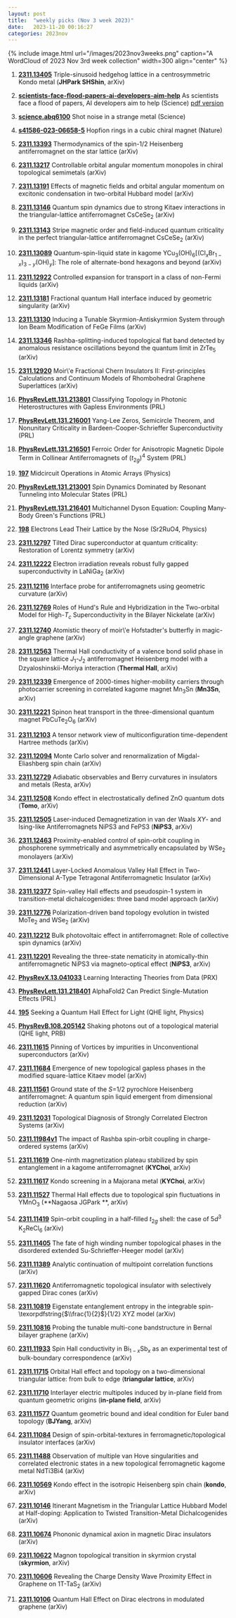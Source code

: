 ```yaml
---
layout: post
title:  "weekly picks (Nov 3 week 2023)"
date:   2023-11-20 00:16:27
categories: 2023nov
---
```



{% include image.html url="/images/2023nov3weeks.png" caption="A WordCloud of 2023 Nov 3rd week collection" width=300 align="center" %}





1. **[2311.13405](http://arxiv.org/abs/2311.13405)** Triple-sinusoid hedgehog lattice in a centrosymmetric Kondo metal (**JHPark SHShin**, arXiv)



1. **[scientists-face-flood-papers-ai-developers-aim-help](https://www.science.org/content/article/scientists-face-flood-papers-ai-developers-aim-help)** As scientists face a flood of papers, AI developers aim to help (Science) [pdf version](/images/AI-paper.pdf)

1. **[science.abq6100](https://www.science.org/doi/10.1126/science.abq6100)** Shot noise in a strange metal (Science)

1. **[s41586-023-06658-5](https://www.nature.com/articles/s41586-023-06658-5)** Hopfion rings in a cubic chiral magnet (Nature)

1. **[2311.13393](http://arxiv.org/abs/2311.13393)** Thermodynamics of the spin-1/2 Heisenberg antiferromagnet on the star lattice (arXiv)

1. **[2311.13217](http://arxiv.org/abs/2311.13217)** Controllable orbital angular momentum monopoles in chiral topological semimetals (arXiv)

1. **[2311.13191](http://arxiv.org/abs/2311.13191)** Effects of magnetic fields and orbital angular momentum on excitonic condensation in two-orbital Hubbard model (arXiv)

1. **[2311.13146](http://arxiv.org/abs/2311.13146)** Quantum spin dynamics due to strong Kitaev interactions in the triangular-lattice antiferromagnet CsCeSe$_2$ (arXiv)

1. **[2311.13143](http://arxiv.org/abs/2311.13143)** Stripe magnetic order and field-induced quantum criticality in the perfect triangular-lattice antiferromagnet CsCeSe$_2$ (arXiv)

1. **[2311.13089](http://arxiv.org/abs/2311.13089)** Quantum-spin-liquid state in kagome YCu$_3$(OH)$_6$[(Cl$_x$Br$_{1-x}$)$_{3-y}$(OH)$_{y}$]: The role of alternate-bond hexagons and beyond (arXiv)

1. **[2311.12922](http://arxiv.org/abs/2311.12922)** Controlled expansion for transport in a class of non-Fermi liquids (arXiv)

1. **[2311.13181](http://arxiv.org/abs/2311.13181)** Fractional quantum Hall interface induced by geometric singularity (arXiv)

1. **[2311.13130](http://arxiv.org/abs/2311.13130)** Inducing a Tunable Skyrmion-Antiskyrmion System through Ion Beam Modification of FeGe Films (arXiv)

1. **[2311.13346](http://arxiv.org/abs/2311.13346)** Rashba-splitting-induced topological flat band detected by anomalous resistance oscillations beyond the quantum limit in ZrTe$_5$ (arXiv)

1. **[2311.12920](http://arxiv.org/abs/2311.12920)** Moir\\'e Fractional Chern Insulators II: First-principles Calculations and Continuum Models of Rhombohedral Graphene Superlattices (arXiv)





1. **[PhysRevLett.131.213801](https://link.aps.org/doi/10.1103/PhysRevLett.131.213801)** Classifying Topology in Photonic Heterostructures with Gapless Environments (PRL)

1. **[PhysRevLett.131.216001](https://link.aps.org/doi/10.1103/PhysRevLett.131.216001)** Yang-Lee Zeros, Semicircle Theorem, and Nonunitary Criticality in Bardeen-Cooper-Schrieffer Superconductivity (PRL)

1. **[PhysRevLett.131.216501](https://link.aps.org/doi/10.1103/PhysRevLett.131.216501)** Ferroic Order for Anisotropic Magnetic Dipole Term in Collinear Antiferromagnets of $({t}_{2g}{)}^{4}$ System (PRL)

1. **[197](https://physics.aps.org/articles/v16/197)** Midcircuit Operations in Atomic Arrays (Physics)





1. **[PhysRevLett.131.213001](https://link.aps.org/doi/10.1103/PhysRevLett.131.213001)** Spin Dynamics Dominated by Resonant Tunneling into Molecular States (PRL)

1. **[PhysRevLett.131.216401](https://link.aps.org/doi/10.1103/PhysRevLett.131.216401)** Multichannel Dyson Equation: Coupling Many-Body Green's Functions (PRL)

1. **[198](https://physics.aps.org/articles/v16/198)** Electrons Lead Their Lattice by the Nose (Sr2RuO4, Physics)





1. **[2311.12797](http://arxiv.org/abs/2311.12797)** Tilted Dirac superconductor at quantum criticality: Restoration of Lorentz symmetry (arXiv)

1. **[2311.12222](http://arxiv.org/abs/2311.12222)** Electron irradiation reveals robust fully gapped superconductivity in LaNiGa$_{2}$ (arXiv)

1. **[2311.12116](http://arxiv.org/abs/2311.12116)** Interface probe for antiferromagnets using geometric curvature (arXiv)

1. **[2311.12769](http://arxiv.org/abs/2311.12769)** Roles of Hund's Rule and Hybridization in the Two-orbital Model for High-$T_c$ Superconductivity in the Bilayer Nickelate (arXiv)

1. **[2311.12740](http://arxiv.org/abs/2311.12740)** Atomistic theory of moir\\'e Hofstadter's butterfly in magic-angle graphene (arXiv)

1. **[2311.12563](http://arxiv.org/abs/2311.12563)** Thermal Hall conductivity of a valence bond solid phase in the square lattice $J_1$-$J_2$ antiferromagnet Heisenberg model with a Dzyaloshinskii-Moriya interaction (**Thermal Hall**, arXiv)

1. **[2311.12339](http://arxiv.org/abs/2311.12339)** Emergence of 2000-times higher-mobility carriers through photocarrier screening in correlated kagome magnet Mn$_3$Sn (**Mn3Sn**, arXiv)

1. **[2311.12221](http://arxiv.org/abs/2311.12221)** Spinon heat transport in the three-dimensional quantum magnet PbCuTe$_2$O$_6$ (arXiv)

1. **[2311.12103](http://arxiv.org/abs/2311.12103)** A tensor network view of multiconfiguration time-dependent Hartree methods (arXiv)

1. **[2311.12094](http://arxiv.org/abs/2311.12094)** Monte Carlo solver and renormalization of Migdal-Eliashberg spin chain (arXiv)

1. **[2311.12729](http://arxiv.org/abs/2311.12729)** Adiabatic observables and Berry curvatures in insulators and metals (Resta, arXiv)

1. **[2311.12508](http://arxiv.org/abs/2311.12508)** Kondo effect in electrostatically defined ZnO quantum dots (**Tomo**, arXiv)

1. **[2311.12505](http://arxiv.org/abs/2311.12505)** Laser-induced Demagnetization in van der Waals $XY$- and Ising-like Antiferromagnets NiPS3 and FePS3 (**NiPS3**, arXiv)

1. **[2311.12463](http://arxiv.org/abs/2311.12463)** Proximity-enabled control of spin-orbit coupling in phosphorene symmetrically and asymmetrically encapsulated by WSe$_2$ monolayers (arXiv)

1. **[2311.12441](http://arxiv.org/abs/2311.12441)** Layer-Locked Anomalous Valley Hall Effect in Two-Dimensional A-Type Tetragonal Antiferromagnetic Insulator (arXiv)

1. **[2311.12377](http://arxiv.org/abs/2311.12377)** Spin-valley Hall effects and pseudospin-1 system in transition-metal dichalcogenides: three band model approach (arXiv)

1. **[2311.12776](http://arxiv.org/abs/2311.12776)** Polarization-driven band topology evolution in twisted MoTe$_2$ and WSe$_2$ (arXiv)

1. **[2311.12212](http://arxiv.org/abs/2311.12212)** Bulk photovoltaic effect in antiferromagnet: Role of collective spin dynamics (arXiv)

1. **[2311.12201](http://arxiv.org/abs/2311.12201)** Revealing the three-state nematicity in atomically-thin antiferromagnetic NiPS3 via magneto-optical effect (**NiPS3**, arXiv)



1. **[PhysRevX.13.041033](https://link.aps.org/doi/10.1103/PhysRevX.13.041033)** Learning Interacting Theories from Data (PRX)

1. **[PhysRevLett.131.218401](https://link.aps.org/doi/10.1103/PhysRevLett.131.218401)** AlphaFold2 Can Predict Single-Mutation Effects (PRL)

1. **[195](https://physics.aps.org/articles/v16/195)** Seeking a Quantum Hall Effect for Light (QHE light, Physics)

1. **[PhysRevB.108.205142](https://link.aps.org/doi/10.1103/PhysRevB.108.205142)** Shaking photons out of a topological material (QHE light, PRB)




1. **[2311.11615](http://arxiv.org/abs/2311.11615)** Pinning of Vortices by impurities in Unconventional superconductors (arXiv)

1. **[2311.11684](http://arxiv.org/abs/2311.11684)** Emergence of new topological gapless phases in the modified square-lattice Kitaev model (arXiv)

1. **[2311.11561](http://arxiv.org/abs/2311.11561)** Ground state of the $S$=1/2 pyrochlore Heisenberg antiferromagnet: A quantum spin liquid emergent from dimensional reduction (arXiv)

1. **[2311.12031](http://arxiv.org/abs/2311.12031)** Topological Diagnosis of Strongly Correlated Electron Systems (arXiv)

1. **[2311.11984v1](https://arxiv.org/abs/2311.11984v1)** The impact of Rashba spin-orbit coupling in charge-ordered systems (arXiv)

1. **[2311.11619](http://arxiv.org/abs/2311.11619)** One-ninth magnetization plateau stabilized by spin entanglement in a kagome antiferromagnet (**KYChoi**, arXiv)

1. **[2311.11617](http://arxiv.org/abs/2311.11617)** Kondo screening in a Majorana metal (**KYChoi**, arXiv)

1. **[2311.11527](http://arxiv.org/abs/2311.11527)** Thermal Hall effects due to topological spin fluctuations in YMnO$_3$ (**Nagaosa JGPark **, arXiv)

1. **[2311.11419](http://arxiv.org/abs/2311.11419)** Spin-orbit coupling in a half-filled $t_{2g}$ shell: the case of $5d^3$ K$_2$ReCl$_6$ (arXiv)

1. **[2311.11405](http://arxiv.org/abs/2311.11405)** The fate of high winding number topological phases in the disordered extended Su-Schrieffer-Heeger model (arXiv)

1. **[2311.11389](http://arxiv.org/abs/2311.11389)** Analytic continuation of multipoint correlation functions (arXiv)

1. **[2311.11620](http://arxiv.org/abs/2311.11620)** Antiferromagnetic topological insulator with selectively gapped Dirac cones (arXiv)

1. **[2311.10819](http://arxiv.org/abs/2311.10819)** Eigenstate entanglement entropy in the integrable spin-\\texorpdfstring{$\\frac{1}{2}$}{1/2} XYZ model (arXiv)

1. **[2311.10816](http://arxiv.org/abs/2311.10816)** Probing the tunable multi-cone bandstructure in Bernal bilayer graphene (arXiv)

1. **[2311.11933](http://arxiv.org/abs/2311.11933)** Spin Hall conductivity in Bi$_{1-x}$Sb$_x$ as an experimental test of bulk-boundary correspondence (arXiv)

1. **[2311.11715](http://arxiv.org/abs/2311.11715)** Orbital Hall effect and topology on a two-dimensional triangular lattice: from bulk to edge (**triangular lattice**, arXiv)

1. **[2311.11710](http://arxiv.org/abs/2311.11710)** Interlayer electric multipoles induced by in-plane field from quantum geometric origins (**in-plane field**, arXiv)

1. **[2311.11577](http://arxiv.org/abs/2311.11577)** Quantum geometric bound and ideal condition for Euler band topology (**BJYang**, arXiv)

1. **[2311.11084](http://arxiv.org/abs/2311.11084)** Design of spin-orbital-textures in ferromagnetic/topological insulator interfaces (arXiv)

1. **[2311.11488](http://arxiv.org/abs/2311.11488)** Observation of multiple van Hove singularities and correlated electronic states in a new topological ferromagnetic kagome metal NdTi3Bi4 (arXiv)





1. **[2311.10569](http://arxiv.org/abs/2311.10569)** Kondo effect in the isotropic Heisenberg spin chain (**kondo**, arXiv)

1. **[2311.10146](http://arxiv.org/abs/2311.10146)** Itinerant Magnetism in the Triangular Lattice Hubbard Model at Half-doping: Application to Twisted Transition-Metal Dichalcogenides (arXiv)

1. **[2311.10674](http://arxiv.org/abs/2311.10674)** Phononic dynamical axion in magnetic Dirac insulators (arXiv)

1. **[2311.10622](http://arxiv.org/abs/2311.10622)** Magnon topological transition in skyrmion crystal (**skyrmion**, arXiv)

1. **[2311.10606](http://arxiv.org/abs/2311.10606)** Revealing the Charge Density Wave Proximity Effect in Graphene on 1T-TaS$_2$ (arXiv)

1. **[2311.10106](http://arxiv.org/abs/2311.10106)** Quantum Hall Effect on Dirac electrons in modulated graphene (arXiv)
